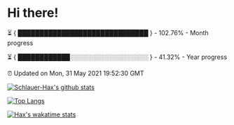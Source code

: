 # Hi there!

⏳ { ██████████████████████████████ } - 102.76% - Month progress

⏳ { ████████████░░░░░░░░░░░░░░░░░░ } - 41.32% - Year progress

⏰ Updated on Mon, 31 May 2021 19:52:30 GMT


[![Schlauer-Hax's github stats](https://github-readme-stats.vercel.app/api?username=Schlauer-Hax&show_icons=true&theme=dark&count_private=true)](https://github.com/Schlauer-Hax)


[![Top Langs](https://github-readme-stats.vercel.app/api/top-langs/?username=Schlauer-Hax&layout=compact&theme=dark)](https://github.com/Schlauer-Hax?tab=repositories)


[![Hax's wakatime stats](https://github-readme-stats.vercel.app/api/wakatime?username=Hax&theme=dark)](https://wakatime.com/@Hax)

